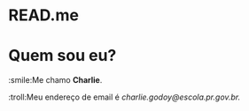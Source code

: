 # READ.me
<h1>Quem sou eu?</h1>
<p>:smile:Me chamo <strong>Charlie</strong>.</p>
<p>:troll:Meu endereço de email é <em>charlie.godoy@escola.pr.gov.br.</em></p>
